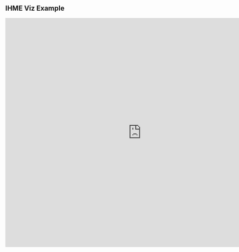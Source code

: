 ## IHME Viz Example


<iframe src="http://ihmeuw.org/4jjv" scrolling="no" style="border: 0; width: 850px; height:
720px;"></iframe>